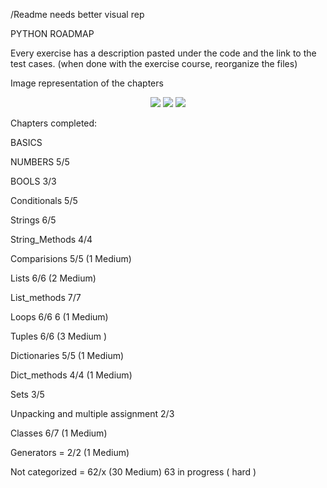 /Readme needs better visual rep

PYTHON ROADMAP

Every exercise has a description pasted under the code and the link to the test cases. (when done with the exercise course, reorganize the files)

Image representation of the chapters 
<p align = "center">
  
<img src="https://github.com/mykasero/excercism_practice/assets/58263528/4d720c60-a0e7-43c0-ba77-0385ccf577c0"/>

<img src="https://github.com/mykasero/excercism_practice/assets/58263528/30d3483f-c8b6-4dac-8b3e-d937752e256f"/>

<img src="https://github.com/mykasero/excercism_practice/assets/58263528/191232f0-abb1-4bb1-a7fc-7d9b162aac7a"/>

</p>
Chapters completed:

BASICS

NUMBERS 5/5

BOOLS 3/3

Conditionals 5/5

Strings 6/5

String_Methods 4/4

Comparisions 5/5  (1 Medium)

Lists 6/6 (2 Medium)

List_methods 7/7

Loops 6/6 6 (1 Medium)

Tuples 6/6 (3 Medium )

Dictionaries 5/5 (1 Medium)

Dict_methods 4/4 (1 Medium)

Sets 3/5

Unpacking and multiple assignment 2/3

Classes 6/7 (1 Medium)

Generators = 2/2 (1 Medium)

Not categorized = 62/x (30 Medium) 63 in progress ( hard )

